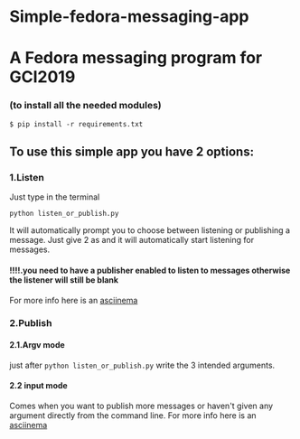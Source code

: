 # Simple-fedora-messaging-app
# A Fedora messaging program for GCI2019
### (to install all the needed modules)
```
$ pip install -r requirements.txt
```
## To use this simple app you have 2 options:
### 1.Listen
Just type in the terminal
```
python listen_or_publish.py
```
It will automatically prompt you to choose between listening or publishing a message.
Just give 2 as  and it will automatically start listening for messages.
#### !!!!.you need to have a publisher enabled to listen to messages otherwise the listener will still be blank
For more info here is an [asciinema](https://asciinema.org/a/R9a3uQnLyY5BEubgn8vPZQqzH)

### 2.Publish

#### 2.1.Argv mode
just after `python listen_or_publish.py` write the 3 intended arguments.
#### 2.2 input mode
Comes when you want to publish more messages or haven't given any argument directly from the command line.
For more info here is an [asciinema](https://asciinema.org/a/7Mk89V2SIhpMBtg9WVgfqqwlV)
